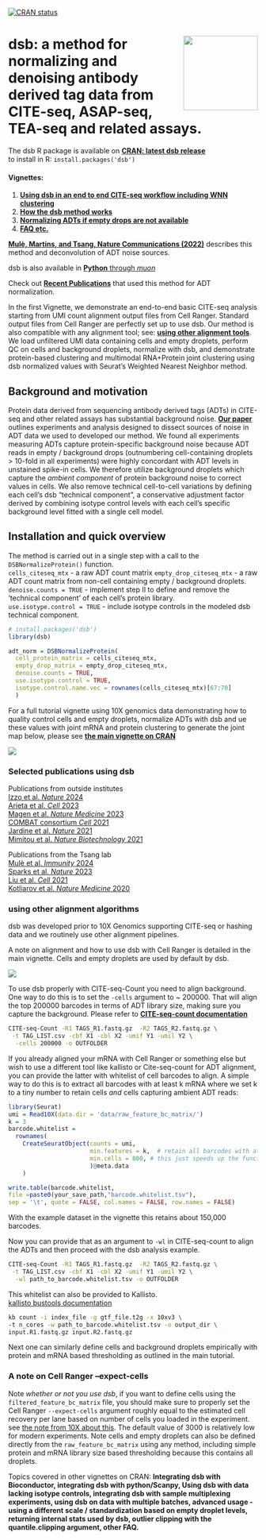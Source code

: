 
<!-- README.md is generated from README.Rmd. Please edit that file -->
<!-- badges: start -->

[![CRAN
status](https://www.r-pkg.org/badges/version/dsb)](https://CRAN.R-project.org/package=dsb)
<!-- badges: end -->

# <a href='https://CRAN.R-project.org/package=dsb/'><img src='man/figures/sticker2.png' align="right" width="150" /></a> dsb: a method for normalizing and denoising antibody derived tag data from CITE-seq, ASAP-seq, TEA-seq and related assays.

The dsb R package is available on [**CRAN: latest dsb
release**](https://CRAN.R-project.org/package=dsb)  
to install in R: `install.packages('dsb')`

#### Vignettes:

1.  [**Using dsb in an end to end CITE-seq workflow including WNN
    clustering**](https://CRAN.R-project.org/package=dsb/vignettes/end_to_end_workflow.html)  
2.  [**How the dsb method
    works**](https://CRAN.R-project.org/package=dsb/vignettes/understanding_dsb.html)  
3.  [**Normalizing ADTs if empty drops are not
    available**](https://CRAN.R-project.org/package=dsb/vignettes/no_empty_drops.html)  
4.  [**FAQ
    etc.**](https://CRAN.R-project.org/package=dsb/vignettes/additional_topics.html)

[**Mulè, Martins, and Tsang, Nature Communications
(2022)**](https://www.nature.com/articles/s41467-022-29356-8) describes
this method and deconvolution of ADT noise sources.

dsb is also available in [**Python** through
*muon*](https://muon.readthedocs.io/en/latest/omics/citeseq.html)

Check out [**Recent Publications**](#pubications) that used this method
for ADT normalization.

In the first Vignette, we demonstrate an end-to-end basic CITE-seq
analysis starting from UMI count alignment output files from Cell
Ranger. Standard output files from Cell Ranger are perfectly set up to
use dsb. Our method is also compatible with any alignment tool; see:
[**using other alignment tools**](#otheraligners). We load unfiltered
UMI data containing cells and empty droplets, perform QC on cells and
background droplets, normalize with dsb, and demonstrate protein-based
clustering and multimodal RNA+Protein joint clustering using dsb
normalized values with Seurat’s Weighted Nearest Neighbor method.

## Background and motivation <a name="background_motivation"></a>

Protein data derived from sequencing antibody derived tags (ADTs) in
CITE-seq and other related assays has substantial background noise.
[**Our paper**](https://www.nature.com/articles/s41467-022-29356-8)
outlines experiments and analysis designed to dissect sources of noise
in ADT data we used to developed our method. We found all experiments
measuring ADTs capture protein-specific background noise because ADT
reads in empty / background drops (outnumbering cell-containing droplets
\> 10-fold in all experiments) were highly concordant with ADT levels in
unstained spike-in cells. We therefore utilize background droplets which
capture the *ambient component* of protein background noise to correct
values in cells. We also remove technical cell-to-cell variations by
defining each cell’s dsb “technical component”, a conservative
adjustment factor derived by combining isotype control levels with each
cell’s specific background level fitted with a single cell model.

## Installation and quick overview <a name="installation"></a>

The method is carried out in a single step with a call to the
`DSBNormalizeProtein()` function.  
`cells_citeseq_mtx` - a raw ADT count matrix `empty_drop_citeseq_mtx` -
a raw ADT count matrix from non-cell containing empty / background
droplets.  
`denoise.counts = TRUE` - implement step II to define and remove the
‘technical component’ of each cell’s protein library.  
`use.isotype.control = TRUE` - include isotype controls in the modeled
dsb technical component.

``` r
# install.packages('dsb')
library(dsb)

adt_norm = DSBNormalizeProtein(
  cell_protein_matrix = cells_citeseq_mtx, 
  empty_drop_matrix = empty_drop_citeseq_mtx, 
  denoise.counts = TRUE, 
  use.isotype.control = TRUE, 
  isotype.control.name.vec = rownames(cells_citeseq_mtx)[67:70]
  )
```

For a full tutorial vignette using 10X genomics data demonstrating how
to quality control cells and empty droplets, normalize ADTs with dsb and
ue these values with joint mRNA and protein clustering to generate the
joint map below, please see [**the main vignette on
CRAN**](https://CRAN.R-project.org/package=dsb/vignettes/end_to_end_workflow.html)

<img src="man/figures/multimodal_heatmap.png" />

### Selected publications using dsb <a name="pubications"></a>

Publications from outside institutes <br> [Izzo et al. *Nature*
2024](https://doi.org/10.1038/s41586-024-07388-y) <br> [Arieta et
al. *Cell* 2023](https://doi.org/10.1016/j.cell.2023.04.007) <br> [Magen
et al. *Nature Medicine*
2023](https://doi.org/10.1038/s41591-023-02345-0) <br> [COMBAT
consortium *Cell* 2021](https://doi.org/10.1016/j.cell.2022.01.012) <br>
[Jardine et al. *Nature*
2021](https://doi.org/10.1038/s41586-021-03929-x) <br> [Mimitou et
al. *Nature Biotechnology*
2021](https://doi.org/10.1038/s41587-021-00927-2) <br>

Publications from the Tsang lab <br> [Mulè et al. *Immunity*
2024](https://mattpm.net/man/pdf/natural_adjuvant_immunity_2024.pdf)
<br> [Sparks et al. *Nature*
2023](https://doi.org/10.1038/s41586-022-05670-5) <br> [Liu et
al. *Cell*
2021](https://www.cell.com/cell/pdf/S0092-8674(21)00168-9.pdf) <br>
[Kotliarov et al. *Nature Medicine*
2020](https://www.nature.com/articles/s41591-020-0769-8) <br>

### using other alignment algorithms <a name="otheraligners"></a>

dsb was developed prior to 10X Genomics supporting CITE-seq or hashing
data and we routinely use other alignment pipelines.

A note on alignment and how to use dsb with Cell Ranger is detailed in
the main vignette. Cells and empty droplets are used by default by dsb.

<img src="man/figures/readme_cheatsheet.png" />

To use dsb properly with CITE-seq-Count you need to align background.
One way to do this is to set the `-cells` argument to \~ 200000. That
will align the top 200000 barcodes in terms of ADT library size, making
sure you capture the background. Please refer to [**CITE-seq-count
documentation**](https://hoohm.github.io/CITE-seq-Count/Running-the-script/)

``` bash
CITE-seq-Count -R1 TAGS_R1.fastq.gz  -R2 TAGS_R2.fastq.gz \
 -t TAG_LIST.csv -cbf X1 -cbl X2 -umif Y1 -umil Y2 \
  -cells 200000 -o OUTFOLDER
```

If you already aligned your mRNA with Cell Ranger or something else but
wish to use a different tool like kallisto or Cite-seq-count for ADT
alignment, you can provide the latter with whitelist of cell barcodes to
align. A simple way to do this is to extract all barcodes with at least
k mRNA where we set k to a tiny number to retain cells *and* cells
capturing ambient ADT reads:

``` r
library(Seurat)
umi = Read10X(data.dir = 'data/raw_feature_bc_matrix/')
k = 3 
barcode.whitelist = 
  rownames(
    CreateSeuratObject(counts = umi,
                       min.features = k,  # retain all barcodes with at least k raw mRNA
                       min.cells = 800, # this just speeds up the function by removing genes. 
                       )@meta.data 
    )

write.table(barcode.whitelist,
file =paste0(your_save_path,"barcode.whitelist.tsv"), 
sep = '\t', quote = FALSE, col.names = FALSE, row.names = FALSE)
```

With the example dataset in the vignette this retains about 150,000
barcodes.

Now you can provide that as an argument to `-wl` in CITE-seq-count to
align the ADTs and then proceed with the dsb analysis example.

``` bash
CITE-seq-Count -R1 TAGS_R1.fastq.gz  -R2 TAGS_R2.fastq.gz \
 -t TAG_LIST.csv -cbf X1 -cbl X2 -umif Y1 -umil Y2 \
  -wl path_to_barcode.whitelist.tsv -o OUTFOLDER
```

This whitelist can also be provided to Kallisto.  
[kallisto bustools
documentation](https://www.kallistobus.tools/tutorials/kb_kite/python/kb_kite/)

``` bash
kb count -i index_file -g gtf_file.t2g -x 10xv3 \
-t n_cores -w path_to_barcode.whitelist.tsv -o output_dir \
input.R1.fastq.gz input.R2.fastq.gz
```

Next one can similarly define cells and background droplets empirically
with protein and mRNA based thresholding as outlined in the main
tutorial.

### A note on Cell Ranger –expect-cells <a name="cellranger"></a>

Note *whether or not you use dsb*, if you want to define cells using the
`filtered_feature_bc_matrix` file, you should make sure to properly set
the Cell Ranger `--expect-cells` argument roughly equal to the estimated
cell recovery per lane based on number of cells you loaded in the
experiment. see [the note from 10X about
this](https://support.10xgenomics.com/single-cell-gene-expression/software/pipelines/latest/algorithms/overview#cell_calling).
The default value of 3000 is relatively low for modern experiments. Note
cells and empty droplets can also be defined directly from the
`raw_feature_bc_matrix` using any method, including simple protein and
mRNA library size based thresholding because this contains all droplets.

Topics covered in other vignettes on CRAN: **Integrating dsb with
Bioconductor, integrating dsb with python/Scanpy, Using dsb with data
lacking isotype controls, integrating dsb with sample multiplexing
experiments, using dsb on data with multiple batches, advanced usage -
using a different scale / standardization based on empty droplet levels,
returning internal stats used by dsb, outlier clipping with the
quantile.clipping argument, other FAQ.**
